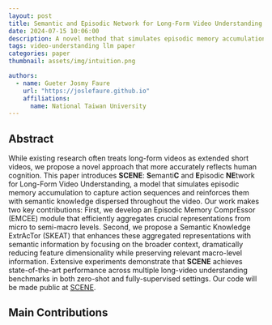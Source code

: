```yaml
---
layout: post
title: Semantic and Episodic Network for Long-Form Video Understanding
date: 2024-07-15 10:06:00
description: A novel method that simulates episodic memory accumulation to capture action sequences and reinforces them with semantic knowledge dispersed throughout the video.
tags: video-understanding llm paper
categories: paper
thumbnail: assets/img/intuition.png

authors:
  - name: Gueter Josmy Faure
    url: "https://joslefaure.github.io"
    affiliations:
      name: National Taiwan University
---
```


## Abstract

While existing research often treats long-form videos as extended short videos, we propose a novel approach that more accurately reflects human cognition. This paper introduces **SCENE**: **S**emanti**C** and **E**pisodic **NE**twork for Long-Form Video Understanding, a model that simulates episodic memory accumulation to capture action sequences and reinforces them with semantic knowledge dispersed throughout the video. Our work makes two key contributions: First, we develop an Episodic Memory ComprEssor (EMCEE) module that efficiently aggregates crucial representations from micro to semi-macro levels. Second, we propose a Semantic Knowledge ExtrAcTor (SKEAT) that enhances these aggregated representations with semantic information by focusing on the broader context, dramatically reducing feature dimensionality while preserving relevant macro-level information. Extensive experiments demonstrate that **SCENE** achieves state-of-the-art performance across multiple long-video understanding benchmarks in both zero-shot and fully-supervised settings. Our code will be made public at [SCENE](https://github.com/joslefaure/SCENE).

## Main Contributions
